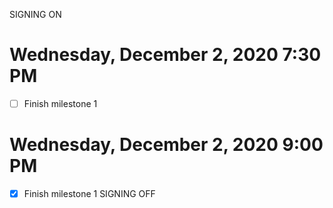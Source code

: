 SIGNING ON
# Wednesday, December 2, 2020 7:30 PM
- [ ] Finish milestone 1


# Wednesday, December 2, 2020 9:00 PM
- [x] Finish milestone 1
SIGNING OFF